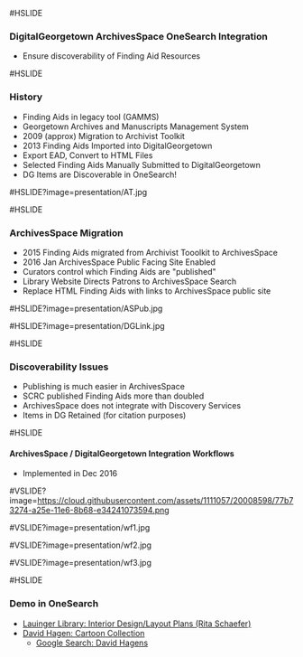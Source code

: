 #HSLIDE
### DigitalGeorgetown ArchivesSpace OneSearch Integration

- Ensure discoverability of Finding Aid Resources

#HSLIDE
### History

- Finding Aids in legacy tool (GAMMS)
 -  Georgetown Archives and Manuscripts Management System <!-- .element: class="fragment" -->
- 2009 (approx) Migration to Archivist Toolkit <!-- .element: class="fragment" -->
- 2013 Finding Aids Imported into DigitalGeorgetown<!-- .element: class="fragment" -->
 - Export EAD, Convert to HTML Files
 - Selected Finding Aids Manually Submitted to DigitalGeorgetown
 - DG Items are Discoverable in OneSearch!
 
#HSLIDE?image=presentation/AT.jpg

#HSLIDE
### ArchivesSpace Migration
 - 2015 Finding Aids migrated from Archivist Tooolkit to ArchivesSpace <!-- .element: class="fragment" -->
 - 2016 Jan ArchivesSpace Public Facing Site Enabled <!-- .element: class="fragment" -->
  - Curators control which Finding Aids are "published"
  - Library Website Directs Patrons to ArchivesSpace Search
  - Replace HTML Finding Aids with links to ArchivesSpace public site
   
#HSLIDE?image=presentation/ASPub.jpg
    
#HSLIDE?image=presentation/DGLink.jpg

#HSLIDE
### Discoverability Issues
- Publishing is much easier in ArchivesSpace
 - SCRC published Finding Aids more than doubled
- ArchivesSpace does not integrate with Discovery Services
- Items in DG Retained (for citation purposes)

#HSLIDE
#### ArchivesSpace / DigitalGeorgetown Integration Workflows
- Implemented in Dec 2016

#VSLIDE?image=https://cloud.githubusercontent.com/assets/1111057/20008598/77b73274-a25e-11e6-8b68-e34241073594.png

#VSLIDE?image=presentation/wf1.jpg

#VSLIDE?image=presentation/wf2.jpg

#VSLIDE?image=presentation/wf3.jpg

#HSLIDE
### Demo in OneSearch    
- <a target="_blank" href="http://gt.summon.serialssolutions.com/#!/search?ho=t&l=en&q=Lauinger%20Library:%20Interior%20Design%2FLayout%20Plans%20(Rita%20Schaefer) ">Lauinger Library: Interior Design/Layout Plans (Rita Schaefer)</a>
- <a target="_blank" href="http://gt.summon.serialssolutions.com/?q=David+Hagen%3A+Cartoon+Collection ">David Hagen: Cartoon Collection</a>
  - <a target="_blank" href="https://www.google.com/#q=david+hagen+cartoons">Google Search: David Hagens</a>

